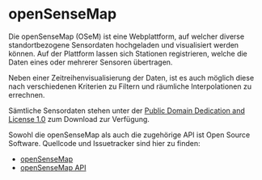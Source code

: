 # openSenseMap

Die openSenseMap (OSeM) ist eine Webplattform, auf welcher diverse standortbezogene Sensordaten hochgeladen und visualisiert werden können.
Auf der Plattform lassen sich Stationen registrieren, welche die Daten eines oder mehrerer Sensoren übertragen.

Neben einer Zeitreihenvisualisierung der Daten, ist es auch möglich diese nach verschiedenen Kriterien zu Filtern und räumliche Interpolationen zu errechnen.

Sämtliche Sensordaten stehen unter der [Public Domain Dedication and License 1.0](http://opendatacommons.org/licenses/pddl/summary/) zum Download zur Verfügung.

Sowohl die openSenseMap als auch die zugehörige API ist Open Source Software.
Quellcode und Issuetracker sind hier zu finden:

* [openSenseMap](https://github.com/sensebox/OpenSenseMap)
* [openSenseMap API](https://github.com/sensebox/OpenSenseMap-API)
